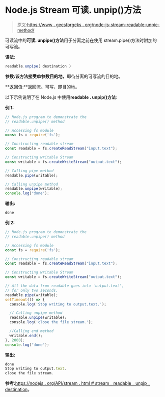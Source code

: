 # Node.js Stream 可读. unpip()方法

> 原文:[https://www . geesforgeks . org/node-js-stream-readable-unpie-method/](https://www.geeksforgeeks.org/node-js-stream-readable-unpipe-method/)

可读流中的**可读. unpipe()方法**用于分离之前在使用 stream.pipe()方法时附加的可写流。

**语法:**

```js
readable.unpipe( destination )
```

**参数:**该方法接受单参数**目的地**，即待分离的可写流的目的地。

**返回值:**返回流。可写，即目的地。

以下示例说明了在 Node.js 中使用**readable . unpip()方法**:

**例 1:**

```js
// Node.js program to demonstrate the     
// readable.unpipe() method

// Accessing fs module
const fs = require('fs');

// Constructing readable stream
const readable = fs.createReadStream("input.text");

// Constructing writable Stream
const writable = fs.createWriteStream("output.text");

// Calling pipe method
readable.pipe(writable);

// Calling unpipe method
readable.unpipe(writable);
console.log("done");
```

**输出:**

```js
done

```

**例 2:**

```js
// Node.js program to demonstrate the     
// readable.unpipe() method

// Accessing fs module
const fs = require('fs');

// Constructing readable stream
const readable = fs.createReadStream("input.text");

// Constructing writable Stream
const writable = fs.createWriteStream("output.text");

// All the data from readable goes into 'output.text',
// for only two seconds.
readable.pipe(writable);
setTimeout(() => {
  console.log('Stop writing to output.text.');

  // Calling unpipe method
  readable.unpipe(writable);
  console.log('close the file stream.');

  //Calling end method
  writable.end();
}, 2000);
console.log("done");
```

**输出:**

```js
done
Stop writing to output.text.
close the file stream.

```

**参考:**[https://nodejs . org/API/stream . html # stream _ readable _ unpip _ destination](https://nodejs.org/api/stream.html#stream_readable_unpipe_destination)。